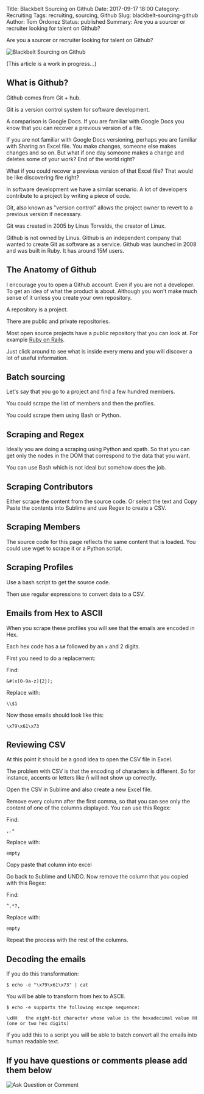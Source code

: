 Title: Blackbelt Sourcing on Github
Date: 2017-09-17 18:00
Category: Recruiting
Tags: recruiting, sourcing, Github
Slug: blackbelt-sourcing-github
Author: Tom Ordonez
Status: published
Summary: Are you a sourcer or recruiter looking for talent on Github?

Are you a sourcer or recruiter looking for talent on Github?

![Blackbelt Sourcing on Github]({filename}/images/blackbelt-sourcing-github.jpg)

(This article is a work in progress...)

## What is Github?

Github comes from Git + hub.

Git is a version control system for software development.

A comparison is Google Docs. If you are familiar with Google Docs you know that you can recover a previous version of a file.

If you are not familiar with Google Docs versioning, perhaps you are familiar with Sharing an Excel file. You make changes, someone else makes changes and so on. But what if one day someone makes a change and deletes some of your work? End of the world right?

What if you could recover a previous version of that Excel file? That would be like discovering fire right?

In software development we have a similar scenario. A lot of developers contribute to a project by writing a piece of code.

Git, also known as "version control" allows the project owner to revert to a previous version if necessary.

Git was created in 2005 by Linus Torvalds, the creator of Linux.

Github is not owned by Linus. Github is an independent company that wanted to create Git as software as a service. Github was launched in 2008 and was built in Ruby. It has around 15M users.

## The Anatomy of Github

I encourage you to open a Github account. Even if you are not a developer. To get an idea of what the product is about. Although you won't make much sense of it unless you create your own repository.

A repository is a project.

There are public and private repositories.

Most open source projects have a public repository that you can look at. For example <a href="https://github.com/rails/rails" target="_blank">Ruby on Rails</a>.

Just click around to see what is inside every menu and you will discover a lot of useful information.

## Batch sourcing

Let's say that you go to a project and find a few hundred members.

You could scrape the list of members and then the profiles.

You could scrape them using Bash or Python.

## Scraping and Regex

Ideally you are doing a scraping using Python and xpath. So that you can get only the nodes in the DOM that correspond to the data that you want.

You can use Bash which is not ideal but somehow does the job.

## Scraping Contributors

Either scrape the content from the source code. Or select the text and Copy Paste the contents into Sublime and use Regex to create a CSV.

## Scraping Members

The source code for this page reflects the same content that is loaded. You could use wget to scrape it or a Python script.

## Scraping Profiles

Use a bash script to get the source code.

Then use regular expressions to convert data to a CSV.

## Emails from Hex to ASCII

When you scrape these profiles you will see that the emails are encoded in Hex.

Each hex code has a `&#` followed by an `x` and 2 digits.

First you need to do a replacement:

Find:

    &#(x[0-9a-z]{2});

Replace with:

    \\$1

Now those emails should look like this:

    \x79\x61\x73

## Reviewing CSV

At this point it should be a good idea to open the CSV file in Excel.

The problem with CSV is that the encoding of characters is different. So for instance, accents or letters like ñ will not show up correctly.

Open the CSV in Sublime and also create a new Excel file.

Remove every column after the first comma, so that you can see only the content of one of the columns displayed. You can use this Regex:

Find:

    ,.*

Replace with:

    empty

Copy paste that column into excel

Go back to Sublime and UNDO. Now remove the column that you copied with this Regex:

Find:

    ^.*?,

Replace with:

    empty

Repeat the process with the rest of the columns.

## Decoding the emails

If you do this transformation:

    $ echo -e "\x79\x61\x73" | cat

You will be able to transform from hex to ASCII.

    $ echo -e supports the following escape sequence:

    \xHH   the eight-bit character whose value is the hexadecimal value HH (one or two hex digits)

If you add this to a script you will be able to batch convert all the emails into human readable text.

## If you have questions or comments please add them below

![Ask Question or Comment]({filename}/images/tomordonez-ask-question-comment.gif)
